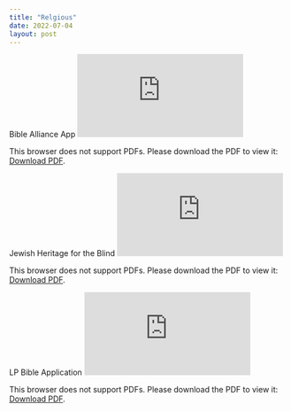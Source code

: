 ```yaml
---
title: "Relgious"
date: 2022-07-04
layout: post
---
```


Bible Alliance App
<object data="https://patrickandrade.me/assets/Bible Alliance App.pdf" type="application/pdf" width="700px" height="700px">
    <embed src="https://patrickandrade.me/assets/Bible Allicance App.pdf">
        <p>This browser does not support PDFs. Please download the PDF to view it: <a href="https://patrickandrade.me/assets/Bible Alliance App">Download PDF</a>.</p>
    </embed>
</object>

Jewish Heritage for the Blind
<object data="https://patrickandrade.me/assets/Jewish Heritage For the Blind.pdf" type="application/pdf" width="700px" height="700px">
    <embed src="https://patrickandrade.me/assets/Jewish Heritage For the Blind.pdf">
        <p>This browser does not support PDFs. Please download the PDF to view it: <a href="https://patrickandrade.me/assets/Jewish Heritage For the Blind.pdf">Download PDF</a>.</p>
    </embed>
</object>

LP Bible Application
<object data="https://patrickandrade.me/assets/LP Bible App.pdf" type="application/pdf" width="700px" height="700px">
    <embed src="https://patrickandrade.me/assets/LP Bible App.pdf">
        <p>This browser does not support PDFs. Please download the PDF to view it: <a href="https://patrickandrade.me/assets/LP Bible App.pdf">Download PDF</a>.</p>
    </embed>
</object>
